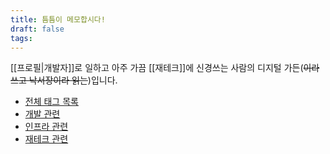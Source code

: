 ```yaml
---
title: 틈틈이 메모합시다!
draft: false
tags:
---
```

[[프로필|개발자]]로 일하고 아주 가끔 [[재테크]]에 신경쓰는 사람의 디지털 가든(~~이라 쓰고 낙서장이라 읽는~~)입니다.

- [전체 태그 목록](/tags/)
- [개발 관련](/dev)
- [인프라 관련](/infra)
- [재테크 관련](/PersonalFinance/)